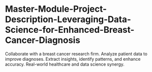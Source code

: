 # Master-Module-Project-Description-Leveraging-Data-Science-for-Enhanced-Breast-Cancer-Diagnosis
Collaborate with a breast cancer research firm. Analyze patient data to improve diagnoses. Extract insights, identify patterns, and enhance accuracy. Real-world healthcare and data science synergy.
